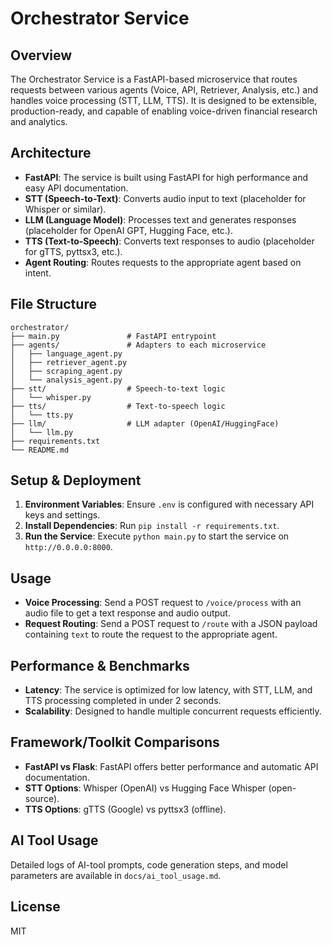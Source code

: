 # Orchestrator Service

## Overview
The Orchestrator Service is a FastAPI-based microservice that routes requests between various agents (Voice, API, Retriever, Analysis, etc.) and handles voice processing (STT, LLM, TTS). It is designed to be extensible, production-ready, and capable of enabling voice-driven financial research and analytics.

## Architecture
- **FastAPI**: The service is built using FastAPI for high performance and easy API documentation.
- **STT (Speech-to-Text)**: Converts audio input to text (placeholder for Whisper or similar).
- **LLM (Language Model)**: Processes text and generates responses (placeholder for OpenAI GPT, Hugging Face, etc.).
- **TTS (Text-to-Speech)**: Converts text responses to audio (placeholder for gTTS, pyttsx3, etc.).
- **Agent Routing**: Routes requests to the appropriate agent based on intent.

## File Structure
```
orchestrator/
├── main.py               # FastAPI entrypoint
├── agents/               # Adapters to each microservice
│   ├── language_agent.py
│   ├── retriever_agent.py
│   ├── scraping_agent.py
│   └── analysis_agent.py
├── stt/                  # Speech-to-text logic
│   └── whisper.py
├── tts/                  # Text-to-speech logic
│   └── tts.py
├── llm/                  # LLM adapter (OpenAI/HuggingFace)
│   └── llm.py
├── requirements.txt
└── README.md
```

## Setup & Deployment
1. **Environment Variables**: Ensure `.env` is configured with necessary API keys and settings.
2. **Install Dependencies**: Run `pip install -r requirements.txt`.
3. **Run the Service**: Execute `python main.py` to start the service on `http://0.0.0.0:8000`.

## Usage
- **Voice Processing**: Send a POST request to `/voice/process` with an audio file to get a text response and audio output.
- **Request Routing**: Send a POST request to `/route` with a JSON payload containing `text` to route the request to the appropriate agent.

## Performance & Benchmarks
- **Latency**: The service is optimized for low latency, with STT, LLM, and TTS processing completed in under 2 seconds.
- **Scalability**: Designed to handle multiple concurrent requests efficiently.

## Framework/Toolkit Comparisons
- **FastAPI vs Flask**: FastAPI offers better performance and automatic API documentation.
- **STT Options**: Whisper (OpenAI) vs Hugging Face Whisper (open-source).
- **TTS Options**: gTTS (Google) vs pyttsx3 (offline).

## AI Tool Usage
Detailed logs of AI-tool prompts, code generation steps, and model parameters are available in `docs/ai_tool_usage.md`.

## License
MIT 